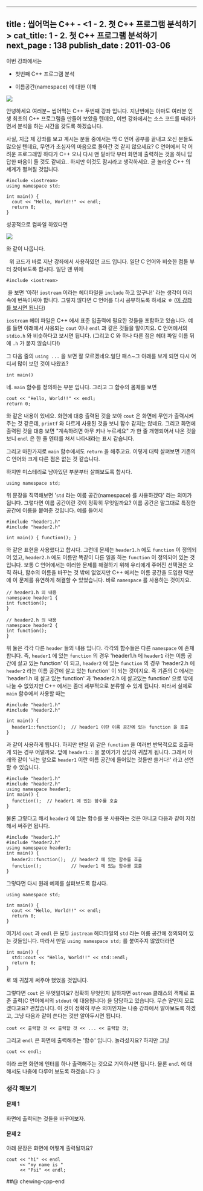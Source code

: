 ----------------
title : 씹어먹는 C++ - <1 - 2. 첫 C++ 프로그램 분석하기>
cat_title: 1 - 2. 첫 C++ 프로그램 분석하기
next_page : 138
publish_date : 2011-03-06
--------------


이번 강좌에서는

* 첫번째 C++ 프로그램 분석

* 이름공간(namespace) 에 대한 이해


![](/img/ChewingCpplogo.png)


안녕하세요 여러분~ 씹어먹는 C++ 두번째 강좌 입니다. 지난번에는 아마도 여러분 인생 최초의 C++ 프로그램을 만들어 보았을 텐데요, 이번 강좌에서는 소스 코드를 따라가면서 분석을 하는 시간을 갖도록 하겠습니다.

사실, 지금 제 강좌를 보고 계시는 분들 중에서는 막 C 언어 공부를 끝내고 오신 분들도 많으실 텐데요, 무언가 초심자의 마음으로 돌아간 것 같지 않으세요? C 언어에서 막 어려운 프로그래밍 하다가 C++ 오니 다시 맨 밑바닥 부터 화면에 출력하는 것을 하니 답답한 마음이 들 것도 같네요.. 하지만 이것도 잠시라고 생각하세요. 곧 놀라운 C++ 의 세계가 펼쳐질 것입니다.

```cpp-formatted
#include <iostream>
using namespace std;

int main() {
  cout << "Hello, World!!" << endl;
  return 0;
}
```


성공적으로 컴파일 하였다면


![](http://img1.daumcdn.net/thumb/R1920x0/?fname=http%3A%2F%2Fcfile8.uf.tistory.com%2Fimage%2F1526FF484D7B572829CC38)

와 같이 나옵니다.

  위 코드가 바로 지난 강좌에서 사용하였던 코드 입니다. 일단 C 언어와 비슷한 점들 부터 찾아보도록 합시다. 일단 맨 위에

```cpp-formatted
#include <iostream>
```


 을 보면 '아하! `iostream` 이라는 헤더파일을 `include` 하고 있구나!' 라는 생각이 머리속에 번뜩이셔야 합니다. 그렇지 않다면 C 언어를 다시 공부하도록 하세요 ㅎ ([이 강좌를 보시면 됩니다](http://itguru.tistory.com/87))

`iostream` 헤더 파일은 C++ 에서 표준 입출력에 필요한 것들을 포함하고 있습니다. 예를 들면 아래에서 사용되는 `cout` 이나 `endl` 과 같은 것들을 말이지요. C 언어에서의 `stdio.h` 와 비슷하다고 보시면 됩니다. (그리고 C 와 하나 다른 점은 헤더 파일 이름 뒤에 `.h` 가 붙지 않습니다!)

그 다음 줄의 `using ...` 을 보면 잘 모르겠네요.일단 패스~그 아래를 보게 되면 다시 어디서 많이 보던 것이 나왔죠?

```cpp-formatted
int main()
```


네. `main` 함수를 정의하는 부분 입니다. 그리고 그 함수의 몸체를 보면

```cpp-formatted
cout << "Hello, World!!" << endl;
return 0;
```


와 같은 내용이 있네요. 화면에 대충 출력된 것을 보아 `cout` 은 화면에 무언가 출력시켜주는 것 같은데, `printf` 와 다르게 사용된 것을 보니 함수 같지는 않네요. 그리고 화면에 출력된 것을 대충 보면 "계속하려면 아무 키나 누르세요" 가 한 줄 개행되어서 나온 것을 보니 `endl` 은 한 줄 엔터를 쳐서 나타내라는 표시 같습니다.

그리고 마찬가지로 `main` 함수에서도 `return` 을 해주고요. 이렇게 대략 살펴보면 기존의 C 언어와 크게 다른 점은 없는 것 같습니다.

하지만 미스테리로 남아있던 부분부터 살펴보도록 합시다.

```cpp-formatted
using namespace std;
```


위 문장을 직역해보면 '`std` 라는 이름 공간(namespace) 를 사용하겠다' 라는 의미가 됩니다. 그렇다면 이름 공간이란 것이 정확히 무엇일까요? 이름 공간은 말그대로 특정한 공간에 이름을 붙여준 것입니다. 예를 들어서

```cpp-formatted
#include "header1.h"
#include "header2.h"

int main() { function(); }
```


와 같은 표현을 사용했다고 합시다. 그런데 문제는 `header1.h` 에도 `function` 이 정의되어 있고, `header2.h` 에도 이름만 똑같이 다른 일을 하는 `function` 이 정의되어 있는 것입니다. 보통 C 언어에서는 이러한 문제를 해결하기 위해 우리에게 주어진 선택권은 오직 하나, 함수의 이름을 바꾸는 것 밖에 없었지만 C++ 에서는 이름 공간을 도입한 덕분에 이 문제를 유연하게 해결할 수 있었습니다. 바로 `namespace` 를 사용하는 것이지요.

```cpp-formatted
// header1.h 의 내용
namespace header1 {
int function();
}
```


```cpp-formatted
// header2.h 의 내용
namespace header2 {
int function();
}
```


위 둘은 각각 다른 `header` 들의 내용 입니다. 각각의 함수들은 다른 `namespace` 에 존재합니다. 즉, `header1` 에 있는 `function` 의 경우 'header1.h 에 `header1` 라는 이름 공간에 살고 있는 function' 이 되고, `header2` 에 있는 `function` 의 경우 'header2.h 에 `header2` 라는 이름 공간에 살고 있는 function' 이 되는 것이지요. 즉 기존의 C 에서는 'header1.h 에 살고 있는 function' 과 'header2.h 에 살고있는 function' 으로 밖에 나눌 수 없었지만 C++ 에서는 좀더 세부적으로 분류할 수 있게 됩니다. 따라서 실제로 `main` 함수에서 사용할 때는


```cpp-formatted
#include "header1.h"
#include "header2.h"

int main() {
  header1::function();  // header1 이란 이름 공간에 있는 function 을 호출
}
```


과 같이 사용하게 됩니다. 하지만 만일 위 같은 `function` 을 여러번 반복적으로 호출하게 되는 경우 어떨까요. 앞에 `header1::` 을 붙이기가 상당히 귀찮게 됩니다. 그래서 아래와 같이 '나는 앞으로 `header1` 이란 이름 공간에 들어있는 것들만 쓸거다!' 라고 선언할 수 있습니다.

```cpp-formatted
#include "header1.h"
#include "header2.h"
using namespace header1;
int main() {
  function();  // header1 에 있는 함수를 호출
}
```

물론 그렇다고 해서 `header2` 에 있는 함수를 못 사용하는 것은 아니고 다음과 같이 지정해서 써주면 됩니다.

```cpp-formatted
#include "header1.h"
#include "header2.h"
using namespace header1;
int main() {
  header2::function();  // header2 에 있는 함수를 호출
  function();           // header1 에 있는 함수를 호출
}
```


그렇다면 다시 원래 예제를 살펴보도록 합시다.

```cpp-formatted
using namespace std;

int main() {
  cout << "Hello, World!!" << endl;
  return 0;
}
```


여기서 `cout` 과 `endl` 은 모두 `iostream` 헤더파일의 `std` 라는 이름 공간에 정의되어 있는 것들입니다. 따라서 만일 `using namespace std;` 를 붙여주지 않았더라면

```cpp-formatted
int main() {
  std::cout << "Hello, World!!" << std::endl;
  return 0;
}
```


로 꽤 귀찮게 써주야 했었을 것입니다.



그렇다면 `cout` 은 무엇일까요? 정확히 무엇인지 말하자면 `ostream` 클래스의 객체로 표준 출력(C 언어에서의 `stdout` 에 대응됩니다) 을 담당하고 있습니다. 무슨 말인지 모르겠다고요? 괜찮습니다. 이 것이 정확히 무슨 의미인지는 나중 강좌에서 알아보도록 하겠고, 그냥 다음과 같이 쓴다는 것만 알아두시면 됩니다.

```info
cout << 출력할 것 << 출력할 것 << ... << 출력할 것;
```


그리고 `endl` 은 화면에 출력해주는 '함수' 입니다. 놀라셨지요? 하지만 그냥

```cpp-formatted
cout << endl;
```



이라 쓰면 화면에 엔터를 하나 출력해주는 것으로 기억하시면 됩니다. 물론 `endl` 에 대해서도 나중에 다루어 보도록 하겠습니다 :)

### 생각 해보기

#### 문제 1

화면에 출력되는 것들을 바꾸어보자.

#### 문제 2

아래 문장은 화면에 어떻게 출력될까요?

```cpp-formatted
cout << "hi" << endl
     << "my name is "
     << "Psi" << endl;
```

##@ chewing-cpp-end